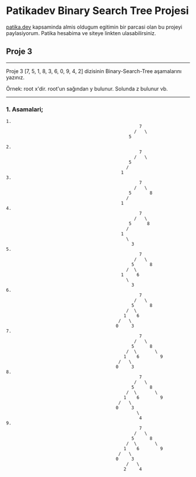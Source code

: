 # Patikadev Binary Search Tree Projesi

[patika.dev](https://app.patika.dev/erhnako) kapsaminda almis oldugum egitimin bir parcasi olan bu projeyi paylasiyorum. Patika hesabima ve siteye linkten ulasabilirsiniz.

## Proje 3

---

Proje 3
[7, 5, 1, 8, 3, 6, 0, 9, 4, 2] dizisinin Binary-Search-Tree aşamalarını yazınız.

Örnek: root x'dir. root'un sağından y bulunur. Solunda z bulunur vb.

---

### 1. Asamalari;

    1.
                                                       7
                                                     /   \
                                                   5
    
    2.
                                                       7
                                                     /   \
                                                   5
                                                  /
                                                1
    3.
                                                       7
                                                     /   \
                                                   5       8 
                                                  /        
                                                1
    4.
                                                       7
                                                     /   \
                                                   5      8
                                                  /         
                                                1
                                                  \
                                                    3
    5.
                                                       7
                                                     /   \
                                                    5      8
                                                  /  \        
                                                1     6
                                                  \
                                                    3
    6.
                                                       7
                                                     /   \
                                                    5      8
                                                  /  \        
                                                 1    6
                                               /   \
                                              0     3
    7.
                                                       7
                                                     /   \
                                                    5      8
                                                  /  \       \ 
                                                 1    6        9
                                               /   \
                                              0     3
    8.
                                                       7
                                                     /   \
                                                    5      8
                                                  /  \       \ 
                                                 1    6        9
                                               /   \
                                              0     3
                                                      \
                                                       4  
    9.
                                                       7
                                                     /   \
                                                    5      8
                                                  /  \       \ 
                                                 1    6        9
                                               /   \
                                              0     3
                                                  /   \
                                                 2     4      